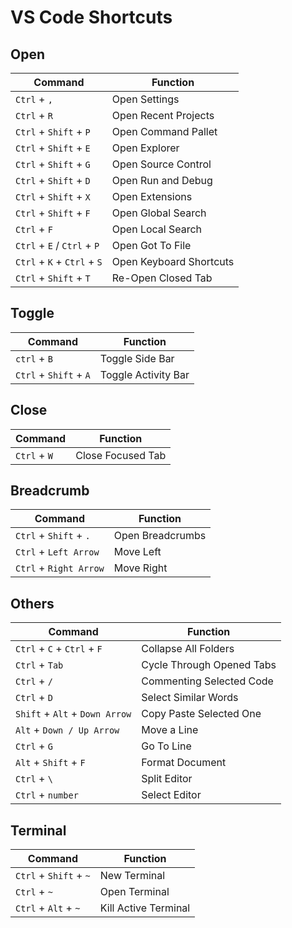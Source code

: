 # VS Code Shortcuts


## Open

| Command                     | Function                |
| --------------------------- | ----------------------- |
| `Ctrl` + `,`                | Open Settings           |
| `Ctrl` + `R`                | Open Recent Projects    |
| `Ctrl` + `Shift` + `P`      | Open Command Pallet     |
| `Ctrl` + `Shift` + `E`      | Open Explorer           |
| `Ctrl` + `Shift` + `G`      | Open Source Control     |
| `Ctrl` + `Shift` + `D`      | Open Run and Debug      |
| `Ctrl` + `Shift` + `X`      | Open Extensions         |
| `Ctrl` + `Shift` + `F`      | Open Global Search      |
| `Ctrl` + `F`                | Open Local Search       |
| `Ctrl` + `E` / `Ctrl` + `P` | Open Got To File        |
| `Ctrl` + `K` + `Ctrl` + `S` | Open Keyboard Shortcuts |
| `Ctrl` + `Shift` + `T`      | Re-Open Closed Tab      |

## Toggle

| Command                | Function            |
| ---------------------- | ------------------- |
| `ctrl` + `B`           | Toggle Side Bar     |
| `Ctrl` + `Shift` + `A` | Toggle Activity Bar |

## Close

| Command      | Function          |
| ------------ | ----------------- |
| `Ctrl` + `W` | Close Focused Tab |

## Breadcrumb

| Command                | Function         |
| ---------------------- | ---------------- |
| `Ctrl` + `Shift` + `.` | Open Breadcrumbs |
| `Ctrl` + `Left Arrow`  | Move Left        |
| `Ctrl` + `Right Arrow` | Move Right       |

## Others

| Command                        | Function                  |
| ------------------------------ | ------------------------- |
| `Ctrl` + `C` + `Ctrl` + `F`    | Collapse All Folders      |
| `Ctrl` + `Tab`                 | Cycle Through Opened Tabs |
| `Ctrl` + `/`                   | Commenting Selected Code  |
| `Ctrl` + `D`                   | Select Similar Words      |
| `Shift` + `Alt` + `Down Arrow` | Copy Paste Selected One   |
| `Alt` + `Down / Up Arrow`      | Move a Line               |
| `Ctrl` + `G`                   | Go To Line                |
| `Alt` + `Shift` + `F`          | Format Document           |
| `Ctrl` + `\`                   | Split Editor              |
| `Ctrl` + `number`              | Select Editor             |


## Terminal

| Command                | Function             |
| ---------------------- | -------------------- |
| `Ctrl` + `Shift` + `~` | New Terminal         |
| `Ctrl` + `~`           | Open Terminal        |
| `Ctrl` + `Alt` + `~`   | Kill Active Terminal |